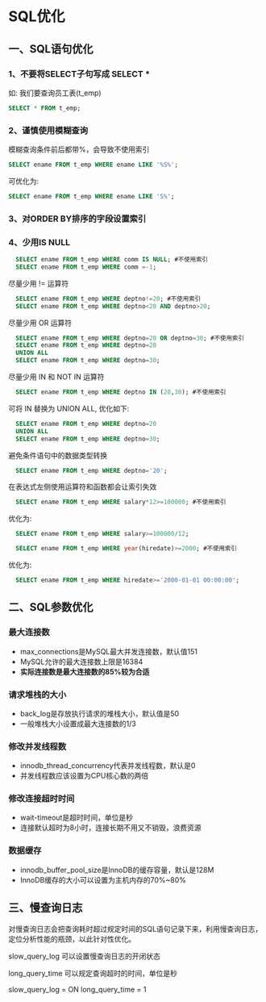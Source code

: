 # SQL优化

## 一、SQL语句优化

### 1、不要将SELECT子句写成 SELECT *

如: 我们要查询员工表(t_emp)

```sql
SELECT * FROM t_emp;
```

### 2、谨慎使用模糊查询

模糊查询条件前后都带%，会导致不使用索引

```sql
SELECT ename FROM t_emp WHERE ename LIKE '%S%';
```

可优化为:

```sql
SELECT ename FROM t_emp WHERE ename LIKE 'S%';
```

### 3、对ORDER BY排序的字段设置索引

### 4、少用IS NULL

```sql
  SELECT ename FROM t_emp WHERE comm IS NULL; #不使用索引
  SELECT ename FROM t_emp WHERE comm =-1;
```

尽量少用 != 运算符

```sql
  SELECT ename FROM t_emp WHERE deptno!=20; #不使用索引
  SELECT ename FROM t_emp WHERE deptno<20 AND deptno>20;
```

尽量少用 OR 运算符

```sql
  SELECT ename FROM t_emp WHERE deptno=20 OR deptno=30; #不使用索引
  SELECT ename FROM t_emp WHERE deptno=20 
  UNION ALL
  SELECT ename FROM t_emp WHERE deptno=30;
```

尽量少用 IN 和 NOT IN 运算符

```sql
  SELECT ename FROM t_emp WHERE deptno IN (20,30); #不使用索引
```

可将 IN 替换为 UNION ALL, 优化如下:

```sql  
  SELECT ename FROM t_emp WHERE deptno=20 
  UNION ALL
  SELECT ename FROM t_emp WHERE deptno=30;
```

避免条件语句中的数据类型转换

```sql
  SELECT ename FROM t_emp WHERE deptno='20';
```

在表达式左侧使用运算符和函数都会让索引失效

```sql
  SELECT ename FROM t_emp WHERE salary*12>=100000; #不使用索引
```

优化为:

```sql
  SELECT ename FROM t_emp WHERE salary>=100000/12;
```

```sql
  SELECT ename FROM t_emp WHERE year(hiredate)>=2000; #不使用索引
```

优化为:

```sql
  SELECT ename FROM t_emp WHERE hiredate>='2000-01-01 00:00:00';
```

## 二、SQL参数优化

### 最大连接数

- max_connections是MySQL最大并发连接数，默认值151
- MySQL允许的最大连接数上限是16384
- **实际连接数是最大连接数的85%较为合适**

### 请求堆栈的大小

- back_log是存放执行请求的堆栈大小，默认值是50
- 一般堆栈大小设置成最大连接数的1/3

### 修改并发线程数

- innodb_thread_concurrency代表并发线程数，默认是0
- 并发线程数应该设置为CPU核心数的两倍

### 修改连接超时时间

- wait-timeout是超时时间，单位是秒
- 连接默认超时为8小时，连接长期不用又不销毁，浪费资源

### 数据缓存

- innodb_buffer_pool_size是InnoDB的缓存容量，默认是128M
- InnoDB缓存的大小可以设置为主机内存的70%~80%

## 三、慢查询日志

对慢查询日志会把查询耗时超过规定时间的SQL语句记录下来，利用慢查询日志，定位分析性能的瓶颈，以此针对性优化。

slow_query_log 可以设置慢查询日志的开闭状态

long_query_time 可以规定查询超时的时间，单位是秒

slow_query_log = ON
long_query_time = 1
